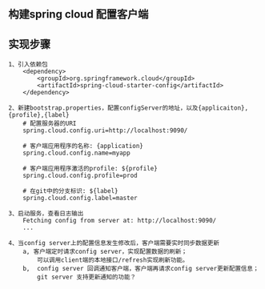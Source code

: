 ## 构建spring cloud 配置客户端

## 实现步骤
	
	1、引入依赖包
		<dependency>
			<groupId>org.springframework.cloud</groupId>
			<artifactId>spring-cloud-starter-config</artifactId>
		</dependency>
		
	2、新建bootstrap.properties，配置configServer的地址，以及{applicaiton},{profile},{label}
		# 配置服务器的URI
		spring.cloud.config.uri=http://localhost:9090/
		
		# 客户端应用程序的名称: {application}
		spring.cloud.config.name=myapp
		
		# 客户端应用程序激活的profile: ${profile}
		spring.cloud.config.profile=prod
		
		# 在git中的分支标识: ${label}
		spring.cloud.config.label=master
		
	3、启动服务，查看日志输出
		Fetching config from server at: http://localhost:9090/
		...
		
	4、当config server上的配置信息发生修改后，客户端需要实时同步数据更新
		a, 客户端定时请求config server，实现配置数据的刷新；
			可以调用client端的本地接口/refresh实现刷新功能。
		b,	config server 回调通知客户端，客户端再请求config server更新配置信息；
			git server 支持更新通知的功能？
			
		
	
		
